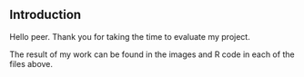 ## Introduction

Hello peer. Thank you for taking the time to evaluate my project.

The result of my work can be found in the images and R code in each of the files above.

